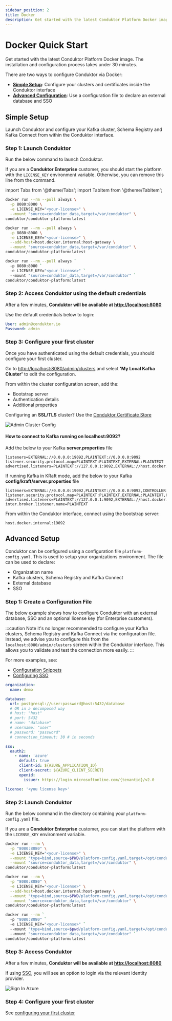 ```yaml
---
sidebar_position: 2
title: Docker
description: Get started with the latest Conduktor Platform Docker image in just a few minutes.
---
```


# Docker Quick Start

Get started with the latest Conduktor Platform Docker image. The installation and configuration process takes under 30 minutes.

There are two ways to configure Conduktor via Docker:
 - [**Simple Setup**](#simple-setup): Configure your clusters and certificates inside the Conduktor interface
 - [**Advanced Configuration**](#advanced-setup): Use a configuration file to declare an external database and SSO

## Simple Setup

Launch Conduktor and configure your Kafka cluster, Schema Registry and Kafka Connect from within the Conduktor interface.

### Step 1: Launch Conduktor

Run the below command to launch Conduktor.

If you are a **Conduktor Enterprise** customer, you should start the platform with the `LICENSE_KEY` environment variable. Otherwise, you can remove this line from the command.

import Tabs from '@theme/Tabs';
import TabItem from '@theme/TabItem';

<Tabs>
<TabItem value="MacOS" label="MacOS">

```bash
docker run --rm --pull always \
  -p 8080:8080 \
  -e LICENSE_KEY="<your-license>" \
  --mount "source=conduktor_data,target=/var/conduktor" \
conduktor/conduktor-platform:latest
```

</TabItem>
<TabItem value="Linux" label="Linux">

```bash
docker run --rm --pull always \
  -p 8080:8080 \
  -e LICENSE_KEY="<your-license>" \
  --add-host=host.docker.internal:host-gateway \
  --mount "source=conduktor_data,target=/var/conduktor" \
conduktor/conduktor-platform:latest
```

</TabItem>
<TabItem value="Windows" label="Windows">

```bash
docker run --rm --pull always `
  -p 8080:8080 `
  -e LICENSE_KEY="<your-license>" `
  --mount "source=conduktor_data,target=/var/conduktor" `
conduktor/conduktor-platform:latest
```

</TabItem>
</Tabs>

### Step 2: Access Conduktor using the default credentials

After a few minutes, **Conduktor will be available at [http://localhost:8080](http://localhost:8080)**

Use the default credentials below to login:

```yaml
User: admin@conduktor.io
Password: admin
```

### Step 3: Configure your first cluster

Once you have authenticated using the default credentials, you should configure your first cluster.

Go to [http://localhost:8080/admin/clusters](http://localhost:8080/admin/clusters) and select **'My Local Kafka Cluster'** to edit the configuration.

From within the cluster configuration screen, add the:
 - Bootstrap server
 - Authentication details
 - Additional properties

Configuring an **SSL/TLS** cluster? Use the [Conduktor Certificate Store](../../configuration/ssl-tls-configuration.md#using-the-conduktor-certificate-store)

![Admin Cluster Config](/img/get-started/admin-cluster-config.png)


#### How to connect to Kafka running on localhost:9092?

Add the below to your Kafka **server.properties** file

```
listeners=EXTERNAL://0.0.0.0:19092,PLAINTEXT://0.0.0.0:9092
listener.security.protocol.map=PLAINTEXT:PLAINTEXT,EXTERNAL:PLAINTEXT
advertised.listeners=PLAINTEXT://127.0.0.1:9092,EXTERNAL://host.docker.internal:19092
```

If running Kafka in KRaft mode, add the below to your Kafka **config/kraft/server.properties** file

```
listeners=EXTERNAL://0.0.0.0:19092,PLAINTEXT://0.0.0.0:9092,CONTROLLER://:9093
listener.security.protocol.map=PLAINTEXT:PLAINTEXT,EXTERNAL:PLAINTEXT,CONTROLLER:PLAINTEXT
advertised.listeners=PLAINTEXT://127.0.0.1:9092,EXTERNAL://host.docker.internal:19092
inter.broker.listener.name=PLAINTEXT
```

From within the Conduktor interface, connect using the bootstrap server:

```host.docker.internal:19092```

## Advanced Setup

Conduktor can be configured using a configuration file `platform-config.yaml`. This is used to setup your organizations environment. The file can be used to declare:

- Organization name
- Kafka clusters, Schema Registry and Kafka Connect
- External database
- SSO

### Step 1: Create a Configuration File

The below example shows how to configure Conduktor with an external database, SSO and an optional license key (for Enterprise customers).

:::caution
Note it's no longer recommended to configure your Kafka clusters, Schema Registry and Kafka Connect via the configuration file. Instead, we advise you to configure this from the `localhost:8080/admin/clusters` screen within the Conduktor interface. This allows you to validate and test the connection more easily.
:::

For more examples, see:
 - [Configuration Snippets](../../configuration/configuration-snippets)
 - [Configuring SSO](../../configuration/user-authentication)

```yaml
organization:
  name: demo

database:
  url: postgresql://user:password@host:5432/database
  # OR in a decomposed way
  # host: "host"
  # port: 5432
  # name: "database"
  # username: "user"
  # password: "password"
  # connection_timeout: 30 # in seconds

sso:
  oauth2:
    - name: 'azure'
      default: true
      client-id: ${AZURE_APPLICATION_ID}
      client-secret: ${AZURE_CLIENT_SECRET}
      openid:
        issuer: https://login.microsoftonline.com/{tenantid}/v2.0

license: '<you license key>'
```

### Step 2: Launch Conduktor

Run the below command in the directory containing your `platform-config.yaml` file.

If you are a **Conduktor Enterprise** customer, you can start the platform with the `LICENSE_KEY` environment variable.

<Tabs>
<TabItem value="MacOS" label="MacOS">

```bash
docker run --rm \
  -p "8080:8080" \
  -e LICENSE_KEY="<your-license>" \
  --mount "type=bind,source=$PWD/platform-config.yaml,target=/opt/conduktor/default-platform-config.yaml" \
  --mount "source=conduktor_data,target=/var/conduktor" \
conduktor/conduktor-platform:latest
```

</TabItem>
<TabItem value="Linux" label="Linux">

```bash
docker run --rm \
  -p "8080:8080" \
  -e LICENSE_KEY="<your-license>" \
  --add-host=host.docker.internal:host-gateway \
  --mount "type=bind,source=$PWD/platform-config.yaml,target=/opt/conduktor/default-platform-config.yaml" \
  --mount "source=conduktor_data,target=/var/conduktor" \
conduktor/conduktor-platform:latest
```

</TabItem>
<TabItem value="Windows" label="Windows">

```bash
docker run --rm `
  -p "8080:8080" `
  -e LICENSE_KEY="<your-license>" `
  --mount "type=bind,source=$pwd/platform-config.yaml,target=/opt/conduktor/default-platform-config.yaml" `
  --mount "source=conduktor_data,target=/var/conduktor" `
conduktor/conduktor-platform:latest
```

</TabItem>
</Tabs>


### Step 3: Access Conduktor

After a few minutes, **Conduktor will be available at [http://localhost:8080](http://localhost:8080)**

If using [SSO](../../configuration/user-authentication), you will see an option to login via the relevant identity provider.

![Sign In Azure](/img/get-started/azure-start.png)


### Step 4: Configure your first cluster

See [configuring your first cluster](#step-3-configure-your-first-cluster)
